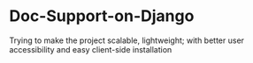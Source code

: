 # Doc-Support-on-Django
Trying to make the project scalable, lightweight; with better user accessibility and easy client-side installation
